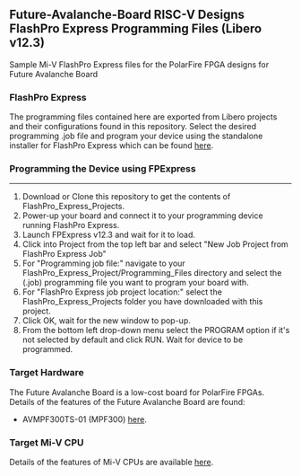 ## Future-Avalanche-Board RISC-V Designs FlashPro Express Programming Files (Libero v12.3)

Sample Mi-V FlashPro Express files for the PolarFire FPGA designs for Future Avalanche Board

### FlashPro Express
The programming files contained here are exported from Libero projects and their configurations found in this repository. Select the desired programming .job file and program your device using the standalone installer for FlashPro Express which can be found [here](https://www.microsemi.com/product-directory/programming/4977-flashpro#software).

### Programming the Device using FPExpress
---------------------------------------------
1. Download or Clone this repository to get the contents of FlashPro_Express_Projects.
2. Power-up your board and connect it to your programming device running FlashPro Express.
3. Launch FPExpress v12.3 and wait for it to load.
4. Click into Project from the top left bar and select "New Job Project from FlashPro Express Job"
5. For "Programming job file:" navigate to your FlashPro_Express_Project/Programming_Files directory and select the (.job) programming file you want to program your board with.
6. For "FlashPro Express job project location:" select the FlashPro_Express_Projects folder you have downloaded with this project.
8. Click OK, wait for the new window to pop-up.
7. From the bottom left drop-down menu select the PROGRAM option if it's not selected by default and click RUN. Wait for device to be programmed.

### Target Hardware
The Future Avalanche Board is a low-cost board for PolarFire FPGAs. Details of the features of the Future Avalanche Board are found:
* AVMPF300TS-01 (MPF300) [here](https://www.microsemi.com/existing-parts/parts/139680).

### Target Mi-V CPU
Details of the features of Mi-V CPUs are available [here](https://github.com/RISCV-on-Microsemi-FPGA/CPUs).
